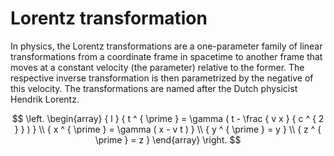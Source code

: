 # Lorentz transformation

In physics, the Lorentz transformations are a one-parameter family of linear transformations from a coordinate frame in spacetime to another frame that moves at a constant velocity (the parameter) relative to the former. The respective inverse transformation is then parametrized by the negative of this velocity. The transformations are named after the Dutch physicist Hendrik Lorentz.

$$
\left. \begin{array} { l } { t ^ { \prime } = \gamma ( t - \frac { v x } { c ^ { 2 } } ) } \\ { x ^ { \prime } = \gamma ( x - v t ) } \\ { y ^ { \prime } = y } \\ { z ^ { \prime } = z } \end{array} \right.
$$



